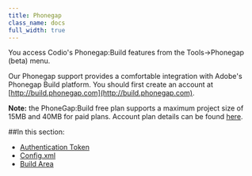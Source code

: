 ```yaml
---
title: Phonegap
class_name: docs
full_width: true
---
```


You access Codio's Phonegap:Build features from the Tools->Phonegap (beta) menu.

Our Phonegap support provides a comfortable integration with Adobe's Phonegap Build platform. You should first create an account at [http://build.phonegap.com](http://build.phonegap.com).

**Note:** the PhoneGap:Build free plan supports a maximum project size of 15MB and 40MB for paid plans. Account plan details can be found [here](https://build.phonegap.com/plans).  

##In this section:
- [Authentication Token](/docs/ide/tools/phonegap/authtoken)
- [Config.xml](/docs/ide/tools/phonegap/config)
- [Build Area](/docs/ide/tools/phonegap/build)


